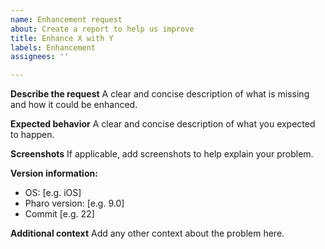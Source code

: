 ```yaml
---
name: Enhancement request
about: Create a report to help us improve
title: Enhance X with Y
labels: Enhancement
assignees: ''

---
```


**Describe the request**
A clear and concise description of what is missing and how it could be enhanced.

**Expected behavior**
A clear and concise description of what you expected to happen.

**Screenshots**
If applicable, add screenshots to help explain your problem.

**Version information:**
 - OS: [e.g. iOS]
 - Pharo version: [e.g. 9.0]
 - Commit [e.g. 22]

**Additional context**
Add any other context about the problem here.
